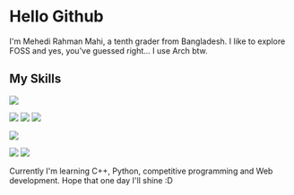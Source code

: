# Hello Github
I'm Mehedi Rahman Mahi, a tenth grader from Bangladesh. I like to explore FOSS and yes, you've guessed right... I use Arch btw.

<!--![](https://komarev.com/ghpvc/?username=cakemeow&color=green)-->

## My Skills

  ![](https://img.shields.io/badge/OS-Linux-blueviolet)
  
  ![](https://img.shields.io/badge/Web-Frontend-blue)
  ![](https://img.shields.io/badge/Web-HTML-yellowgreen)
  ![](https://img.shields.io/badge/Web-CSS-yellow)
  
  ![](https://img.shields.io/badge/Language-C%2B%2B-green)
  
  ![](https://img.shields.io/badge/Misc-Typing-red)
  ![](https://img.shields.io/badge/Misc-UX_designing-blue)

Currently I'm learning C++, Python, competitive programming and Web development. Hope that one day I'll shine :D
